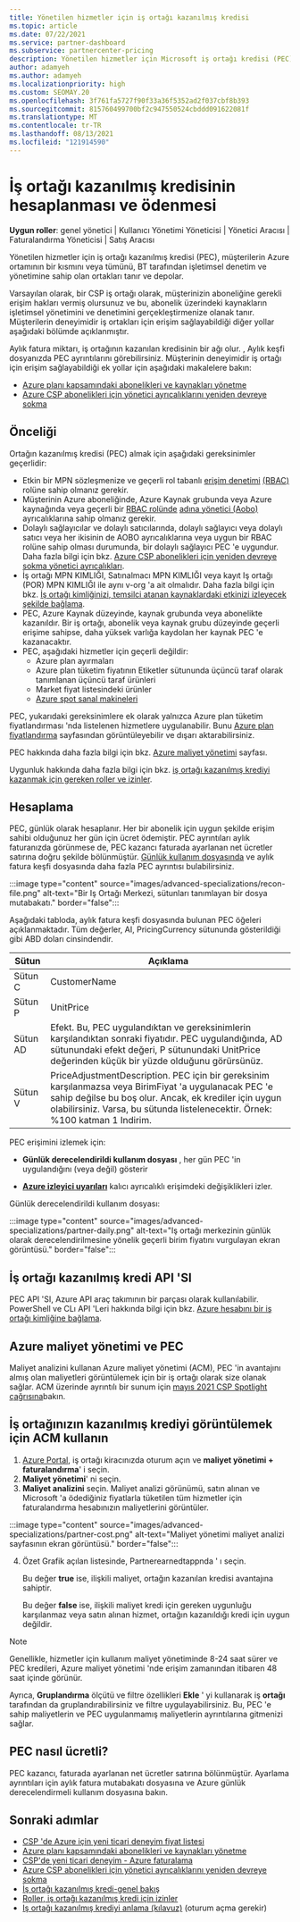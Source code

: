 ```yaml
---
title: Yönetilen hizmetler için iş ortağı kazanılmış kredisi
ms.topic: article
ms.date: 07/22/2021
ms.service: partner-dashboard
ms.subservice: partnercenter-pricing
description: Yönetilen hizmetler için Microsoft iş ortağı kredisi (PEC) nasıl hesaplanacağını ve ödendiğini ve uygun şekilde nasıl emin olduğunuzu öğrenin.
author: adamyeh
ms.author: adamyeh
ms.localizationpriority: high
ms.custom: SEOMAY.20
ms.openlocfilehash: 3f761fa5727f90f33a36f5352ad2f037cbf8b393
ms.sourcegitcommit: 815760499700bf2c947550524cbddd091622081f
ms.translationtype: MT
ms.contentlocale: tr-TR
ms.lasthandoff: 08/13/2021
ms.locfileid: "121914590"
---
```

# <a name="how-the-partner-earned-credit-is-calculated-and-paid"></a>İş ortağı kazanılmış kredisinin hesaplanması ve ödenmesi

**Uygun roller**: genel yönetici | Kullanıcı Yönetimi Yöneticisi | Yönetici Aracısı | Faturalandırma Yöneticisi | Satış Aracısı

Yönetilen hizmetler için iş ortağı kazanılmış kredisi (PEC), müşterilerin Azure ortamının bir kısmını veya tümünü, BT tarafından işletimsel denetim ve yönetimine sahip olan ortakları tanır ve depolar. 

Varsayılan olarak, bir CSP iş ortağı olarak, müşterinizin aboneliğine gerekli erişim hakları vermiş olursunuz ve bu, abonelik üzerindeki kaynakların işletimsel yönetimini ve denetimini gerçekleştirmenize olanak tanır. Müşterilerin deneyimidir iş ortakları için erişim sağlayabildiği diğer yollar aşağıdaki bölümde açıklanmıştır.

Aylık fatura miktarı, iş ortağının kazanılan kredisinin bir ağı olur. , Aylık keşfi dosyanızda PEC ayrıntılarını görebilirsiniz. Müşterinin deneyimidir iş ortağı için erişim sağlayabildiği ek yollar için aşağıdaki makalelere bakın:

- [Azure planı kapsamındaki abonelikleri ve kaynakları yönetme](azure-plan-manage.md)
- [Azure CSP abonelikleri için yönetici ayrıcalıklarını yeniden devreye sokma](/revoke-reinstate-csp.md)

## <a name="eligibility"></a>Önceliği

Ortağın kazanılmış kredisi (PEC) almak için aşağıdaki gereksinimler geçerlidir:

- Etkin bir MPN sözleşmenize ve geçerli rol tabanlı [erişim denetimi](azure-roles-perms-pec.md) [(RBAC)](/azure/role-based-access-control/overview) rolüne sahip olmanız gerekir.
- Müşterinin Azure aboneliğinde, Azure Kaynak grubunda veya Azure kaynağında veya geçerli bir [RBAC rolünde](azure-roles-perms-pec.md) [adına yönetici (Aobo)](https://channel9.msdn.com/Series/cspdev/Module-11-Admin-On-Behalf-Of-AOBO) ayrıcalıklarına sahip olmanız gerekir.
- Dolaylı sağlayıcılar ve dolaylı satıcılarında, dolaylı sağlayıcı veya dolaylı satıcı veya her ikisinin de AOBO ayrıcalıklarına veya uygun bir RBAC rolüne sahip olması durumunda, bir dolaylı sağlayıcı PEC 'e uygundur. Daha fazla bilgi için bkz. [Azure CSP abonelikleri için yeniden devreye sokma yönetici ayrıcalıkları](revoke-reinstate-csp.md).
- İş ortağı MPN KIMLIĞI, Satınalmacı MPN KIMLIĞI veya kayıt Iş ortağı (POR) MPN KIMLIĞI ile aynı v-org 'a ait olmalıdır. Daha fazla bilgi için bkz. [İş ortağı kimliğinizi, temsilci atanan kaynaklardaki etkinizi izleyecek şekilde bağlama](/azure/lighthouse/how-to/partner-earned-credit).
- PEC, Azure Kaynak düzeyinde, kaynak grubunda veya abonelikte kazanıldır. Bir iş ortağı, abonelik veya kaynak grubu düzeyinde geçerli erişime sahipse, daha yüksek varlığa kaydolan her kaynak PEC 'e kazanacaktır.
- PEC, aşağıdaki hizmetler için geçerli değildir:
    - Azure plan ayırmaları
    - Azure plan tüketim fiyatının Etiketler sütununda üçüncü taraf olarak tanımlanan üçüncü taraf ürünleri
    - Market fiyat listesindeki ürünler
    - [Azure spot sanal makineleri](https://partner.microsoft.com/resources/collection/azure-spot-in-csp#/)

PEC, yukarıdaki gereksinimlere ek olarak yalnızca Azure plan tüketim fiyatlandırması 'nda listelenen hizmetlere uygulanabilir. Bunu [Azure plan fiyatlandırma](https://partner.microsoft.com/commerce/sales) sayfasından görüntüleyebilir ve dışarı aktarabilirsiniz.

PEC hakkında daha fazla bilgi için bkz. [Azure maliyet yönetimi](/azure/cost-management-billing/costs/get-started-partners) sayfası.

Uygunluk hakkında daha fazla bilgi için bkz. [iş ortağı kazanılmış krediyi kazanmak için gereken roller ve izinler](azure-roles-perms-pec.md).

## <a name="calculation"></a>Hesaplama

PEC, günlük olarak hesaplanır. Her bir abonelik için uygun şekilde erişim sahibi olduğunuz her gün için ücret ödemiştir. PEC ayrıntıları aylık faturanızda görünmese de, PEC kazancı faturada ayarlanan net ücretler satırına doğru şekilde bölünmüştür. [Günlük kullanım dosyasında](daily-rated-usage-recon-files.md) ve aylık fatura keşfi dosyasında daha fazla PEC ayrıntısı bulabilirsiniz.

:::image type="content" source="images/advanced-specializations/recon-file.png" alt-text="Bir Iş Ortağı Merkezi, sütunları tanımlayan bir dosya mutabakatı." border="false":::

Aşağıdaki tabloda, aylık fatura keşfi dosyasında bulunan PEC öğeleri açıklanmaktadır. Tüm değerler, AI, PricingCurrency sütununda gösterildiği gibi ABD doları cinsindendir.

| Sütun  | Açıklama  |
| --------  | -------  |
| Sütun C  | CustomerName  |
| Sütun P | UnitPrice |
| Sütun AD | Efekt. Bu, PEC uygulandıktan ve gereksinimlerin karşılandıktan sonraki fiyatıdır. PEC uygulandığında, AD sütunundaki efekt değeri, P sütunundaki UnitPrice değerinden küçük bir yüzde olduğunu görürsünüz.   |
| Sütun V  | PriceAdjustmentDescription. PEC için bir gereksinim karşılanmazsa veya BirimFiyat 'a uygulanacak PEC 'e sahip değilse bu boş olur. Ancak, ek krediler için uygun olabilirsiniz. Varsa, bu sütunda listelenecektir. Örnek: %100 katman 1 Indirim.   |

PEC erişimini izlemek için:

- **Günlük derecelendirildi kullanım dosyası** , her gün PEC 'in uygulandığını (veya değil) gösterir

- [**Azure izleyici uyarıları**](azure-plan-manage.md) kalıcı ayrıcalıklı erişimdeki değişiklikleri izler.

Günlük derecelendirildi kullanım dosyası:

:::image type="content" source="images/advanced-specializations/partner-daily.png" alt-text="Iş ortağı merkezinin günlük olarak derecelendirilmesine yönelik geçerli birim fiyatını vurgulayan ekran görüntüsü." border="false":::

## <a name="partner-earned-credit-api"></a>İş ortağı kazanılmış kredi API 'SI

PEC API 'SI, Azure API araç takımının bir parçası olarak kullanılabilir. PowerShell ve CLı API 'Leri hakkında bilgi için bkz. [Azure hesabını bir iş ortağı kimliğine bağlama](/azure/cost-management-billing/manage/link-partner-id).

## <a name="azure-cost-management-and-pec"></a>Azure maliyet yönetimi ve PEC

Maliyet analizini kullanan Azure maliyet yönetimi (ACM), PEC 'in avantajını almış olan maliyetleri görüntülemek için bir iş ortağı olarak size olanak sağlar. ACM üzerinde ayrıntılı bir sunum için [mayıs 2021 CSP Spotlight çağrısına](https://commercial_licensing.eventbuilder.com/2021MayCSPSpotlight)bakın.

## <a name="use-acm-to-view-your-partner-earned-credit"></a>İş ortağınızın kazanılmış krediyi görüntülemek için ACM kullanın

1. [Azure Portal](https://portal.azure.com/), iş ortağı kiracınızda oturum açın ve **maliyet yönetimi + faturalandırma**' i seçin.
2. **Maliyet yönetimi**' ni seçin.
3. **Maliyet analizini** seçin.
Maliyet analizi görünümü, satın alınan ve Microsoft 'a ödediğiniz fiyatlarla tüketilen tüm hizmetler için faturalandırma hesabınızın maliyetlerini görüntüler.

:::image type="content" source="images/advanced-specializations/partner-cost.png" alt-text="Maliyet yönetimi maliyet analizi sayfasının ekran görüntüsü." border="false":::

4. Özet Grafik açılan listesinde, Partnerearnedtappnda ' ı seçin. 

    Bu değer **true** ise, ilişkili maliyet, ortağın kazanılan kredisi avantajına sahiptir.

    Bu değer **false** ise, ilişkili maliyet kredi için gereken uygunluğu karşılanmaz veya satın alınan hizmet, ortağın kazanıldığı kredi için uygun değildir.

>[!NOTE]
>Genellikle, hizmetler için kullanım maliyet yönetiminde 8-24 saat sürer ve PEC kredileri, Azure maliyet yönetimi 'nde erişim zamanından itibaren 48 saat içinde görünür.

Ayrıca, **Gruplandırma** ölçütü ve filtre özellikleri **Ekle** ' yi kullanarak iş **ortağı** tarafından da gruplandırabilirsiniz ve filtre uygulayabilirsiniz. Bu, PEC 'e sahip maliyetlerin ve PEC uygulanmamış maliyetlerin ayrıntılarına gitmenizi sağlar.

## <a name="how-is-pec-paid"></a>PEC nasıl ücretli?
PEC kazancı, faturada ayarlanan net ücretler satırına bölünmüştür. Ayarlama ayrıntıları için aylık fatura mutabakatı dosyasına ve Azure günlük derecelendirmeli kullanım dosyasına bakın.

## <a name="next-steps"></a>Sonraki adımlar

- [CSP 'de Azure için yeni ticari deneyim fiyat listesi](azure-plan-price-list.md)
- [Azure planı kapsamındaki abonelikleri ve kaynakları yönetme](azure-plan-manage.md)
- [CSP'de yeni ticari deneyim - Azure faturalama](azure-plan-billing.md)
- [Azure CSP abonelikleri için yönetici ayrıcalıklarını yeniden devreye sokma](revoke-reinstate-csp.md)
- [İş ortağı kazanılmış kredi-genel bakış](partner-earned-credit.md)
- [Roller, iş ortağı kazanılmış kredi için izinler](azure-roles-perms-pec.md)
- [Iş ortağı kazanılmış krediyi anlama (kılavuz)](https://partner.microsoft.com/resources/detail/understanding-partner-earned-credit-pdf) (oturum açma gerekir)